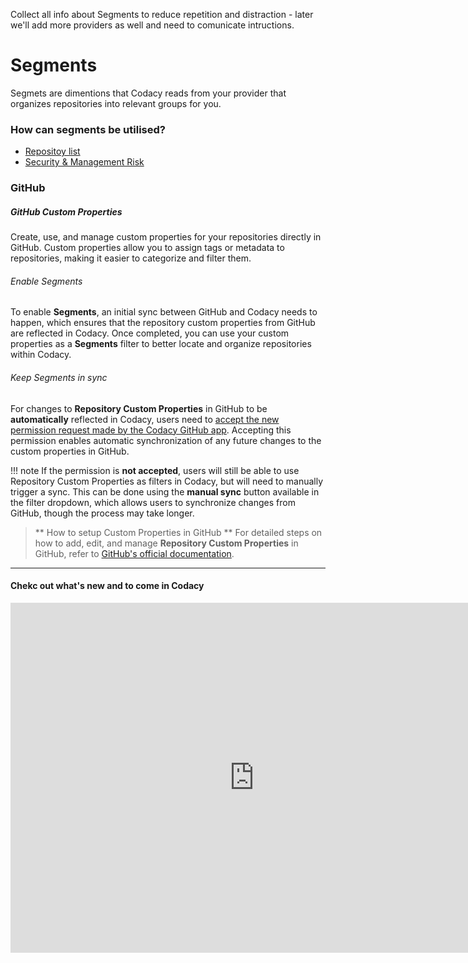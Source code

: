 Collect all info about Segments to reduce repetition and distraction - later we'll add more providers as well and need to comunicate intructions. 

# Segments
Segmets are dimentions that Codacy reads from your provider that organizes repositories into relevant groups for you. 

### How can segments be utilised?
- [Repositoy list](../faq/code-analysis/which-metrics-does-codacy-calculate.md#grade) 
- [Security & Management Risk](../faq/code-analysis/which-metrics-does-codacy-calculate.md#grade) 


### GitHub
##### GitHub Custom Properties
Create, use, and manage custom properties for your repositories directly in GitHub. Custom properties allow you to assign tags or metadata to repositories, making it easier to categorize and filter them.

###### Enable Segments
To enable **Segments**, an initial sync between GitHub and Codacy needs to happen, which ensures that the repository custom properties from GitHub are reflected in Codacy. Once completed, you can use your custom properties as a **Segments** filter to better locate and organize repositories within Codacy.
    
###### Keep Segments in sync
For changes to **Repository Custom Properties** in GitHub to be **automatically** reflected in Codacy, users need to [accept the new permission request made by the Codacy GitHub app](https://docs.github.com/en/apps/using-github-apps/approving-updated-permissions-for-a-github-app). Accepting this permission enables automatic synchronization of any future changes to the custom properties in GitHub.

!!! note
    If the permission is **not accepted**, users will still be able to use Repository Custom Properties as filters in Codacy, but will need to manually trigger a sync. This can be done using the **manual sync** button available in the filter dropdown, which allows users to synchronize changes from GitHub, though the process may take longer.


> ** How to setup Custom Properties in GitHub **
> For detailed steps on how to add, edit, and manage **Repository Custom Properties** in GitHub, refer to [GitHub's official documentation](https://docs.github.com/en/organizations/managing-organization-settings/managing-custom-properties-for-repositories-in-your-organization#adding-custom-properties).

***

#### Chekc out what's new and to come in Codacy
<div>
  <iframe id="inlineRoadmap"
      title="Codacy Roadmap"
      width="780"
      height="560"
    src="https://portal.productboard.com/2ng56ct2oir3adgbkvzfgqks" frameborder="0"  
  </iframe>
</div>
